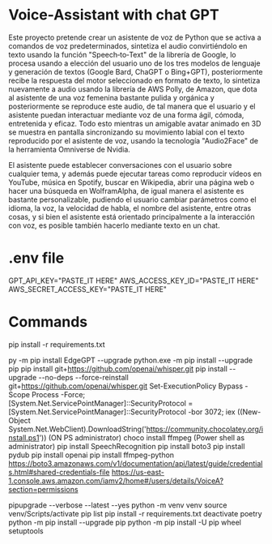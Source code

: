 # Voice-Assistant with chat GPT

Este proyecto pretende crear un asistente de voz de Python que se activa a comandos de voz predeterminados, sintetiza el audio convirtiéndolo en texto usando la función "Speech‑to‑Text" de la librería de Google, lo procesa usando a elección del usuario uno de los tres modelos de lenguaje y generación de textos (Google Bard, ChaGPT o Bing+GPT), posteriormente recibe la respuesta del motor seleccionado en formato de texto, lo sintetiza nuevamente a audio usando la librería de AWS Polly, de Amazon, que dota al asistente de una voz femenina bastante pulida y orgánica y posteriormente se reproduce este audio, de tal manera que el usuario y el asistente puedan interactuar mediante voz de una forma ágil, cómoda, entretenida y eficaz. Todo esto mientras un amigable avatar animado en 3D se muestra en pantalla sincronizando su movimiento labial con el texto reproducido por el asistente de voz, usando la tecnología "Audio2Face" de la herramienta Omniverse de Nvidia.

El asistente puede establecer conversaciones con el usuario sobre cualquier tema, y además puede ejecutar tareas como reproducir vídeos en YouTube, música en Spotify, buscar en Wikipedia, abrir una página web o hacer una búsqueda en WolframAlpha, de igual manera el asistente es bastante personalizable, pudiendo el usuario cambiar parámetros como el idioma, la voz, la velocidad de habla, el nombre del asistente, entre otras cosas, y si bien el asistente está orientado principalmente a la interacción con voz, es posible también hacerlo mediante texto en un chat.

# .env file
GPT_API_KEY="PASTE_IT HERE"
AWS_ACCESS_KEY_ID="PASTE_IT HERE"
AWS_SECRET_ACCESS_KEY="PASTE_IT HERE"

# Commands
pip install -r requirements.txt

py -m pip install EdgeGPT --upgrade
python.exe -m pip install --upgrade pip
pip install git+https://github.com/openai/whisper.git 
pip install --upgrade --no-deps --force-reinstall git+https://github.com/openai/whisper.git
Set-ExecutionPolicy Bypass -Scope Process -Force; [System.Net.ServicePointManager]::SecurityProtocol = [System.Net.ServicePointManager]::SecurityProtocol -bor 3072; iex ((New-Object System.Net.WebClient).DownloadString('https://community.chocolatey.org/install.ps1'))    (ON PS administrator)
choco install ffmpeg (Power shell as administrator)
pip install SpeechRecognition
pip install boto3
pip install pydub
pip install openai
pip install ffmpeg-python
https://boto3.amazonaws.com/v1/documentation/api/latest/guide/credentials.html#shared-credentials-file
https://us-east-1.console.aws.amazon.com/iamv2/home#/users/details/VoiceA?section=permissions


pipupgrade --verbose --latest --yes
python -m venv venv
source venv/Scripts/activate
pip list
pip install -r requirements.txt 
deactivate
poetry
python -m pip install --upgrade pip
python -m pip install -U pip wheel setuptools